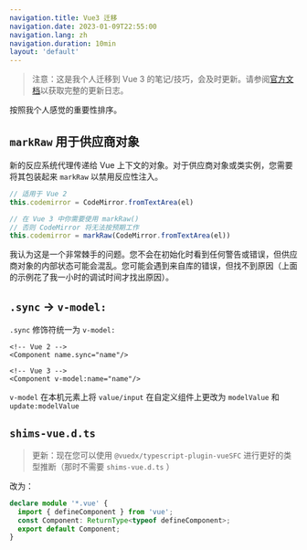 ```yaml
---
navigation.title: Vue3 迁移
navigation.date: 2023-01-09T22:55:00
navigation.lang: zh
navigation.duration: 10min
layout: 'default'
---
```


> 注意：这是我个人迁移到 Vue 3 的笔记/技巧，会及时更新。请参阅[官方文档](https://vuejs.org/)以获取完整的更新日志。

按照我个人感觉的重要性排序。

## `markRaw` 用于供应商对象

新的反应系统代理传递给 Vue 上下文的对象。对于供应商对象或类实例，您需要将其包装起来 `markRaw` 以禁用反应性注入。

```ts
// 适用于 Vue 2
this.codemirror = CodeMirror.fromTextArea(el)

// 在 Vue 3 中你需要使用 markRaw()
// 否则 CodeMirror 将无法按预期工作
this.codemirror = markRaw(CodeMirror.fromTextArea(el))
```

我认为这是一个非常棘手的问题。您不会在初始化时看到任何警告或错误，但供应商对象的内部状态可能会混乱。您可能会遇到来自库的错误，但找不到原因（上面的示例花了我一小时的调试时间才找出原因）。

##  `.sync` → `v-model:`

`.sync` 修饰符统一为 `v-model:`

```vue
<!-- Vue 2 -->
<Component name.sync="name"/>

<!-- Vue 3 -->
<Component v-model:name="name"/>
```

`v-model` 在本机元素上将 `value/input` 在自定义组件上更改为 `modelValue` 和 `update:modelValue`

##  `shims-vue.d.ts`

> 更新：现在您可以使用 `@vuedx/typescript-plugin-vueSFC` 进行更好的类型推断（那时不需要 `shims-vue.d.ts` ）

改为：

```ts
declare module '*.vue' {
  import { defineComponent } from 'vue';
  const Component: ReturnType<typeof defineComponent>;
  export default Component;
}
```
